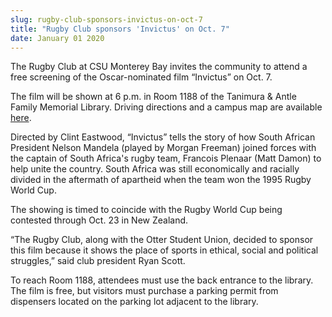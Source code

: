 ```yaml
---
slug: rugby-club-sponsors-invictus-on-oct-7
title: "Rugby Club sponsors 'Invictus' on Oct. 7"
date: January 01 2020
---
```


 
<p>
  The Rugby Club at CSU Monterey Bay invites the community to attend a free
  screening of the Oscar-nominated film “Invictus” on Oct. 7.
</p>
<p>
  The film will be shown at 6 p.m. in Room 1188 of the Tanimura &amp; Antle
  Family Memorial Library. Driving directions and a campus map are available
  <a href="https://csumb.edu/map">here</a>.
</p>
<p>
  Directed by Clint Eastwood, “Invictus” tells the story of how South African
  President Nelson Mandela (played by Morgan Freeman) joined forces with the
  captain of South Africa's rugby team, Francois Plenaar (Matt Damon) to help
  unite the country. South Africa was still economically and racially divided in
  the aftermath of apartheid when the team won the 1995 Rugby World Cup.
</p>
<p>
  The showing is timed to coincide with the Rugby World Cup being contested
  through Oct. 23 in New Zealand.
</p>
<p>
  “The Rugby Club, along with the Otter Student Union, decided to sponsor this
  film because it shows the place of sports in ethical, social and political
  struggles,” said club president Ryan Scott.
</p>
<p>
  To reach Room 1188, attendees must use the back entrance to the library. The
  film is free, but visitors must purchase a parking permit from dispensers
  located on the parking lot adjacent to the library.
</p>
<p></p>
 
